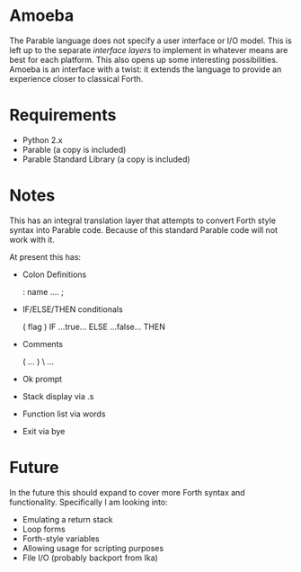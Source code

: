 # Amoeba

The Parable language does not specify a user interface or I/O 
model. This is left up to the separate *interface layers* to 
implement in whatever means are best for each platform. This 
also opens up some interesting possibilities. Amoeba is an 
interface with a twist: it extends the language to provide an 
experience closer to classical Forth.

# Requirements

* Python 2.x
* Parable (a copy is included)
* Parable Standard Library (a copy is included)

# Notes

This has an integral translation layer that attempts to convert
Forth style syntax into Parable code. Because of this standard
Parable code will not work with it.

At present this has:

* Colon Definitions

    : name .... ;

* IF/ELSE/THEN conditionals

    ( flag ) IF ...true... ELSE ...false... THEN

* Comments

    ( ... )
    \ ...

* Ok prompt
* Stack display via .s
* Function list via words
* Exit via bye

# Future

In the future this should expand to cover more Forth syntax and
functionality. Specifically I am looking into:

* Emulating a return stack
* Loop forms
* Forth-style variables
* Allowing usage for scripting purposes
* File I/O (probably backport from Ika)
